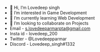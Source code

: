 - 👋 Hi, I’m Lovedeep singh
- 👀 I’m interested in Game Development
- 🌱 I’m currently learning Web Development
- 💞️ I’m looking to collaborate on Projects
- Email - s.lovedeeparmarpta@gmail.com
- Insta id - lovedeep_200
- Twitter - @Lovedeepparmar
- Discord - Lovedeep_singh#1332

<!---
Lovedeep-s/Lovedeep-s is a ✨ special ✨ repository because its `README.md` (this file) appears on your GitHub profile.
You can click the Preview link to take a look at your changes.
--->
